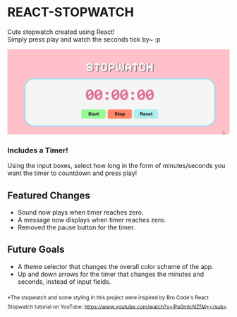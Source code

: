 # REACT-STOPWATCH
Cute stopwatch created using React!  
Simply press play and watch the seconds tick by~ :p  

![](https://github.com/VanessaKasminoff/react-stopwatch/blob/master/src/assets/react%20stopwatch.gif)

### Includes a Timer!
Using the input boxes, select how long in the form of minutes/seconds you want the timer to countdown and press play!

## **Featured Changes**
- Sound now plays when timer reaches zero.
- A message now displays when timer reaches zero.
- Removed the pause button for the timer.

## Future Goals
- A theme selector that changes the overall color scheme of the app.
- Up and down arrows for the timer that changes the minutes and seconds, instead of input fields.

<sub>*The stopwatch and some styling in this project were inspired by Bro Code's React Stopwatch tutorial on YouTube: https://www.youtube.com/watch?v=jPo0mIcNZfM*</sub>

